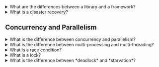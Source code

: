 <details>
<summary>What are the differences between a library and a framework?</summary>

A library and a framework are both a piece of external code that we can use in our application.

The difference between library and framework is what is called inversion of control. In short, when we call a method from a library,
we are in control. But with a framework, the control is inverted: the framework calls we.

A library allows us to control where we want to put and build our code, while a framework is already in set of the flow and has places already set for us to place our code. In other words, a framework defines a structure for our application and a set of places
where we can put our code.

</details>


<details>
<summary>What is a disaster recovery?</summary>

A **disaster recovery** is a set of guidelines and infrastructures able to recover a whole system from a disaster.
Usually the components of a disaster recovery system must be kept in sync, so that when a system fails the other is able to start imemdiatly.

As an example, an HTTP server can have an identical machine, with the same software, configuration and running states, ready to jump in if the primary machine fails.
</details>



## Concurrency and Parallelism


<details>
<summary>What is the difference between concurrency and parallelism?</summary>

**Concurrency** is the way the application behaves, meaning how requests for data and interaction are sent to it; **parallelism** is a way an application can carry on its tasks.

Often, concurrency is the problem (e.g., many HTTP requests hitting a web server) and parallelism is the answer (e.g., the web server being able to serve all the requests using parallel processes).
</details>


<details>
<summary>What is the difference between multi-processing and multi-threading?</summary>

**Multi-processing** involves the creation of separate processes, that run completely isolated one from the other.
**Multi-threading** requires the creation of *lightweight* processes, called **threads** that all share the same memory and therefore are not isolated each other.

</details>

<details>
<summary>What is a race condition?</summary>
A race condition happens when a number of threads can access a common resource without synchronization. Because the order of the threads accessing the resource depends on the scheduling algorithm and we do not know it, the final result is uncertaint.
</details>


<details>
<summary>What is a lock?</summary>

A **lock** is a resource used to *protect* another resource that parallel processes are going to acquire in turn.
There are different implementation of locks, depending on the context they are applied. Some examples are *spin-locks*, *sempahores*, *mutexes* and so on.
</details>



<details>
<summary>What is the difference between *deadlock* and *starvation*?</summary>

A **deadlock** is when a process or a thread requires a resource that is hold by another process or thread, that in rutn requires a resource owned by the former process. Since none of the processes are going to release the resource they hold, the two processes cannot continue their execution.

A **starvation** is when a process or a thread is unable to acquire a resource because it it repeatadly stolen by another parallel process.
</details>
